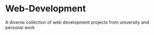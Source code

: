 # Web-Development
A diverse collection of web development projects from university and personal work
